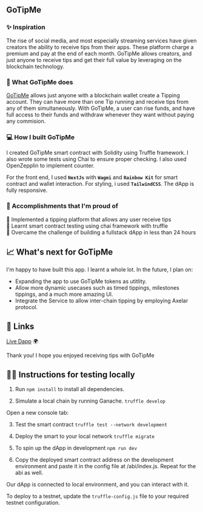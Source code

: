## GoTipMe

### ✨ Inspiration

The rise of social media, and most especially streaming services have given creators the ability to receive tips from their apps. These platform charge a premium and pay at the end of each month. GoTipMe allows creators, and just anyone to receive tips and get their full value by leveraging on the blockchain technology.

### 🍰 What GoTipMe does

[GoTipMe](https://https://go-tip-me.vercel.app) allows just anyone with a blockchain wallet create a Tipping account. They can have more than one Tip running and receive tips from any of them simultaneously. With GoTipMe, a user can rise funds, and have full access to their funds and withdraw whenever they want without paying any commision.

### 💻 How I built GoTipMe

I created GoTipMe smart contract with Solidity using Truffle framework. I also wrote some tests using Chai to ensure proper checking. I also used OpenZepplin to implement counter.

For the front end, I used **`NextJs`** with **`Wagmi`** and **`Rainbow Kit`** for smart contract and wallet interaction. For styling, i used **`TailwindCSS`**. The dApp is fully responsive.

### 🚀 Accomplishments that I'm proud of

🍥 Implemented a tipping platform that allows any user receive tips <br />
🍥 Learnt smart contract testing using chai framework with truffle <br />
🍥 Overcame the challenge of building a fullstack dApp in less than 24 hours <br />

## 📈 What's next for GoTipMe

I'm happy to have built this app. I learnt a whole lot. In the future, I plan on:

- Expanding the app to use GoTipMe tokens as utitlity.
- Allow more dynamic usecases such as timed tippings, milestones tippings, and a much more amazing UI.
- Integrate the Service to allow inter-chain tipping by employing Axelar protocol.

## 📄 Links

[Live Dapp](https://https://go-tip-me.vercel.app) 🌍

Thank you! I hope you enjoyed receiving tips with GoTipMe

## 🧑‍💻 Instructions for testing locally

1.  Run `npm install` to install all dependencies.

2.  Simulate a local chain by running Ganache. `truffle develop`

Open a new console tab:

3. Test the smart contract `truffle test --network development`

4. Deploy the smart to your local network `truffle migrate`

5. To spin up the dApp in development `npm run dev`

6. Copy the deployed smart contract address on the development environment and paste it in the config file at /abi/index.js. Repeat for the abi as well.

Our dApp is connected to local environment, and you can interact with it.

To deploy to a testnet, update the `truffle-config.js` file to your required testnet configuration.
